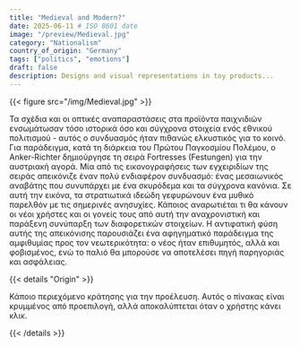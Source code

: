 ```yaml
---
title: "Medieval and Modern?"
date: 2025-06-11 # ISO 8601 date
image: "/preview/Medieval.jpg"
category: "Nationalism"
country_of_origin: "Germany"
tags: ["politics", "emotions"]
draft: false
description: Designs and visual representations in toy products...
---
```




{{< figure src="/img/Medieval.jpg" >}}

Τα σχέδια και οι οπτικές αναπαραστάσεις στα προϊόντα παιχνιδιών ενσωμάτωσαν τόσο ιστορικά όσο και σύγχρονα στοιχεία ενός εθνικού πολιτισμού - αυτός ο συνδυασμός ήταν πιθανώς ελκυστικός για το κοινό. Για παράδειγμα, κατά τη διάρκεια του Πρώτου Παγκοσμίου Πολέμου, ο Anker-Richter δημιούργησε τη σειρά Fortresses (Festungen) για την αυστριακή αγορά. Μία από τις εικονογραφήσεις των εγχειριδίων της σειράς απεικόνιζε έναν πολύ ενδιαφέρον συνδυασμό: ένας μεσαιωνικός αναβάτης που συνυπάρχει με ένα σκυρόδεμα και τα σύγχρονα κανόνια. Σε αυτή την εικόνα, τα στρατιωτικά ιδεώδη γεφυρώνουν ένα μυθικό παρελθόν με τις σημερινές ανησυχίες. Κάποιος αναρωτιέται τι θα κάνουν οι νέοι χρήστες και οι γονείς τους από αυτή την αναχρονιστική και παράξενη συνύπαρξη των διαφορετικών στοιχείων. Η αντιφατική φύση αυτής της απεικόνισης παρουσιάζει ένα αφηγηματικό παράδειγμα της αμφιθυμίας προς τον νεωτερικότητα: ο νέος ήταν επιθυμητός, αλλά και φοβισμένος, ενώ το παλιό θα μπορούσε να αποτελέσει πηγή παρηγοριάς και ασφάλειας.

{{< details "Origin" >}}

Κάποιο περιεχόμενο κράτησης για την προέλευση. Αυτός ο πίνακας είναι κρυμμένος από προεπιλογή, αλλά αποκαλύπτεται όταν ο χρήστης κάνει κλικ.

{{< /details >}}

